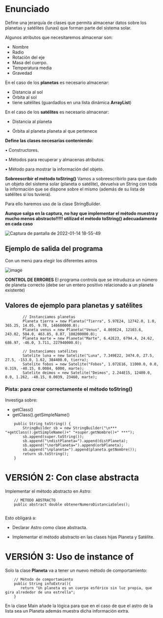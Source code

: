 # Enunciado

Define una jerarquía de clases que permita almacenar datos sobre los planetas y satélites (lunas) que forman parte del sistema solar. 

Algunos atributos que necesitaremos almacenar son: 

- Nombre
- Radio
- Rotación del eje
- Masa del cuerpo. 
- Temperatura media
- Gravedad

En el caso de los **planetas** es necesario almacenar:

- Distancia al sol
- Órbita al sol
- tiene satélites (guardadlos en una lista dinámica **ArrayList**)

En el caso de los **satélites** es necesario almacenar:

- Distancia al planeta 

- Órbita al planeta planeta al que pertenece



**Define las clases necesarias conteniendo:**

• Constructores. 

• Métodos para recuperar y almacenas atributos. 

• Método para mostrar la información del objeto. 


**Sobreescribir el método toString()**
Vamos a sobreescribirlo para que dado un objeto del sistema solar (planeta o satélite), devuelva un String con toda la información que se dispone sobre el mismo (además de su lista de satélites si los tuviera).

Para ello haremos uso de la clase StringBuilder.

**Aunque salga en la captura, no hay que implementar el método muestra y mucho menos abstracto!!!!! utilizad el método toString() adecuadamente en cada caso** 

![Captura de pantalla de 2022-01-14 18-55-49](https://user-images.githubusercontent.com/91023374/149562533-f583c5b3-2c44-4b25-8155-ecba6e193b6d.png)


## Ejemplo de salida del programa

Con un menú para elegir los diferentes astros

![image](https://user-images.githubusercontent.com/91023374/213674199-dedb6630-9c8f-49ff-b964-2c791049b035.png)

**CONTROL DE ERRORES**
El programa controla que se intruduzca un número de planeta correcto (debe ser un entero positivo relacionado a un planeta existente)


## Valores de ejemplo para planetas y satélites

```
        // Instanciamos planetas
        Planeta tierra = new Planeta("Tierra", 5.97E24, 12742.0, 1.0, 365.25, 14.05, 9.78, 146600000.0);
        Planeta venus = new Planeta("Venus", 4.869E24, 12103.6, 243.02, 584.0, 463.85, 8.87, 108200000.0);
        Planeta marte = new Planeta("Marte", 6.42E23, 6794.4, 24.62, 686.97, -46.0, 3.711, 227940000.0);

        // Instanciamos satélites
        Satelite luna = new Satelite("Luna", 7.349E22, 3474.0, 27.5, 27.5, -153.0, 1.62, 384400.0, tierra);
        Satelite fobos = new Satelite("Fobos", 1.072E16, 11000.0, 0.0, 0.319, -40.15, 0.0084, 6000, marte);
        Satelite deimos = new Satelite("Deimos", 2.244E15, 12400.0, 0.0, 1.262, -40.15, 0.0039, 23460, marte);
```

### Pista: para crear correctamente el método toString()
Investiga sobre:
- getClass()
- getClass().getSimpleName()

```
    public String toString() {
        StringBuilder sb = new StringBuilder("\n*** "+getClass().getSimpleName()+" "+super.getNombre()+" ***");
        sb.append(super.toString());
        sb.append("\ndistPlaneta=").append(distPlaneta);
        sb.append("\norbPlaneta=").append(orbPlaneta);
        sb.append("\nplaneta=").append(planeta.getNombre());
        return sb.toString();
    }
```



# VERSIÓN 2: Con clase abstracta

Implementar el método abstracto en Astro:

```
    // MÉTODO ABSTRACTO
    public abstract double obtenerNumeroDistanciaSoles();
    
```
Esto obligará a:

- Declarar Astro como clase abstracta.

- Implementar el método abstracto en las clases hijas Planeta y Satélite.


# VERSIÓN 3: Uso de instance of

Solo la clase **Planeta** va a tener un nuevo método de comportamiento:

```
    // Método de comportamiento
    public String infoExtra(){
       return "Un planeta es un cuerpo esférico sin luz propia, que gira alrededor de una estrella"; 
    }
```

En la clase Main añade la lógica para que en el caso de que el astro de la lista sea un Planeta además muestra dicha información extra.
